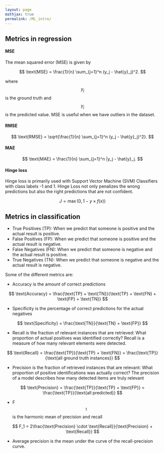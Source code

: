 ```yaml
---
layout: page
mathjax: true
permalink: /ML_intro/
---
```


## Metrics in regression

#### MSE
The mean squared error (MSE) is given by

$$
    \text{MSE} = \frac{1}{n} \sum_{j=1}^n (y_j - \hat{y}_j)^2.
$$

where $$y_j$$ is the ground truth and $$y_j$$ is the predicted value. MSE is useful when we have outliers in the dataset. 

#### RMSE
$$
    \text{RMSE} = \sqrt{\frac{1}{n} \sum_{j=1}^n (y_j - \hat{y}_j)^2}.
$$

#### MAE
$$
    \text{MAE} = \frac{1}{n} \sum_{j=1}^n |y_j - \hat{y}_j.
$$

#### Hinge loss
Hinge loss is primarily used with Support Vector Machine (SVM) Classifiers with class labels -1 and 1. Hinge Loss not only penalizes the wrong predictions but also the right predictions that are not confident.

$$ 
    J = \max(0,1-y\times f(x))
$$

## Metrics in classification
- True Positives (TP): When we predict that someone is positive and the actual result is positive.
- False Positives (FP): When we predict that someone is positive and the actual result is negative.
- False Negatives (FN): When we predict that someone is negative and the actual result is positive.
- True Negatives (TN): When we predict that someone is negative and the actual result is negative.

Some of the different metrics are:
- Accuracy is the amount of correct predictions

$$
    \text{Accuracy} = \frac{\text{TP} + \text{TN}}{\text{TP} + \text{FN} + \text{FP} + \text{TN}}
$$

- Specificity is the percentage of correct predictions for the actual negatives

$$
    \text{Specificity} = \frac{\text{TN}}{\text{TN} + \text{FP}}
$$

- Recall is the fraction of relevant instances that are retrieved: What proportion of actual positives was identified correctly? Recall is a measure of how many relevant elements were detected.

$$
    \text{Recall} = \frac{\text{TP}}{\text{TP} + \text{FN}} = \frac{\text{TP}}{\text{all ground truth instances}}
$$
    
- Precision is the fraction of retrieved instances that are relevant: What proportion of positive identifications was actually correct? The precision of a model describes how many detected items are truly relevant

$$
    \text{Precision} = \frac{\text{TP}}{\text{TP} + \text{FP}} = \frac{\text{TP}}{\text{all predicted}}
$$

- F$$_1$$ is the harmonic mean of precision and recall

$$
    F_1 = 2\frac{\text{Precision} \cdot \text{Recall}}{\text{Precision} + \text{Recall}}
$$

- Average precision is the mean under the curve of the recall-precision curve. 


